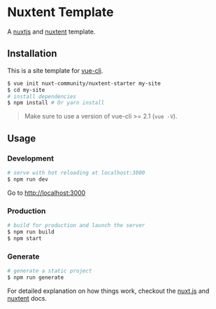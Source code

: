# Nuxtent Template

A [nuxtjs](https://github.com/nuxt/nuxt.js) and [nuxtent](https://github.com/nuxt-community/nuxtent) template.

## Installation

This is a site template for [vue-cli](https://github.com/vuejs/vue-cli).

``` bash
$ vue init nuxt-community/nuxtent-starter my-site
$ cd my-site
# install dependencies
$ npm install # Or yarn install
```

> Make sure to use a version of vue-cli >= 2.1 (`vue -V`).

## Usage

### Development

``` bash
# serve with hot reloading at localhost:3000
$ npm run dev
```

Go to [http://localhost:3000](http://localhost:3000)

### Production

``` bash
# build for production and launch the server
$ npm run build
$ npm start
```

### Generate

``` bash
# generate a static project
$ npm run generate
```

For detailed explanation on how things work, checkout the [nuxt.js](https://github.com/nuxt/nuxt.js) and [nuxtent](https://github.com/nuxt-community/nuxtent) docs.
